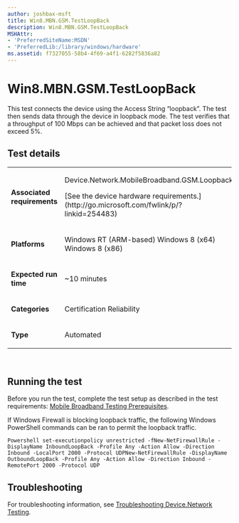 ```yaml
---
author: joshbax-msft
title: Win8.MBN.GSM.TestLoopBack
description: Win8.MBN.GSM.TestLoopBack
MSHAttr:
- 'PreferredSiteName:MSDN'
- 'PreferredLib:/library/windows/hardware'
ms.assetid: f7327055-58b4-4f69-a4f1-6282f5836a82
---
```


# Win8.MBN.GSM.TestLoopBack


This test connects the device using the Access String “loopback”. The test then sends data through the device in loopback mode. The test verifies that a throughput of 100 Mbps can be achieved and that packet loss does not exceed 5%.

## Test details


<table>
<colgroup>
<col width="50%" />
<col width="50%" />
</colgroup>
<tbody>
<tr class="odd">
<td><p><strong>Associated requirements</strong></p></td>
<td><p>Device.Network.MobileBroadband.GSM.Loopback</p>
<p>[See the device hardware requirements.](http://go.microsoft.com/fwlink/p/?linkid=254483)</p></td>
</tr>
<tr class="even">
<td><p><strong>Platforms</strong></p></td>
<td><p>Windows RT (ARM-based) Windows 8 (x64) Windows 8 (x86)</p></td>
</tr>
<tr class="odd">
<td><p><strong>Expected run time</strong></p></td>
<td><p>~10 minutes</p></td>
</tr>
<tr class="even">
<td><p><strong>Categories</strong></p></td>
<td><p>Certification Reliability</p></td>
</tr>
<tr class="odd">
<td><p><strong>Type</strong></p></td>
<td><p>Automated</p></td>
</tr>
</tbody>
</table>

 

## Running the test


Before you run the test, complete the test setup as described in the test requirements: [Mobile Broadband Testing Prerequisites](mobile-broadband-testing-prerequisites.md).

If Windows Firewall is blocking loopback traffic, the following Windows PowerShell commands can be ran to permit the loopback traffic.

``` syntax
Powershell set-executionpolicy unrestricted -fNew-NetFirewallRule -DisplayName InboundLoopBack -Profile Any -Action Allow -Direction Inbound -LocalPort 2000 -Protocol UDPNew-NetFirewallRule -DisplayName OutboundLoopBack -Profile Any -Action Allow -Direction Inbound -RemotePort 2000 -Protocol UDP
```

## Troubleshooting


For troubleshooting information, see [Troubleshooting Device.Network Testing](troubleshooting-devicenetwork-testing.md).

 

 






